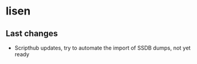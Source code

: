 # lisen


## Last changes

* Scripthub updates, try to automate the import of SSDB dumps, not yet ready
